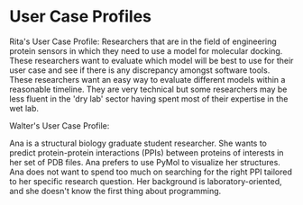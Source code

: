 # User Case Profiles 

Rita's User Case Profile: 
Researchers that are in the field of engineering protein sensors in which they need to use a model for molecular docking. These researchers want to evaluate which model will be best to use for their user case and see if there is any discrepancy amongst software tools. These researchers want an easy way to evaluate different models within a reasonable timeline. They are very technical but some researchers may be less fluent in the 'dry lab' sector having spent most of their expertise in the wet lab. 

Walter's User Case Profile:

Ana is a structural biology graduate student researcher. She wants to predict protein-protein interactions (PPIs) between proteins of interests in her set of PDB files. Ana prefers to use PyMol to visualize her structures. Ana does not want to spend too much on searching for the right PPI tailored to her specific research question. Her background is laboratory-oriented, and she doesn't know the first thing about programming.